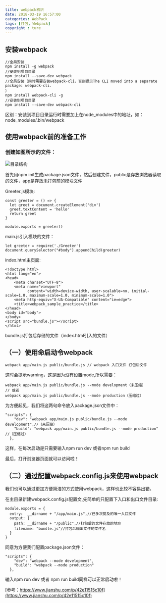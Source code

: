 ```yaml
---
title: webpack初识
date: 2018-03-19 16:57:00
categories: WebPack
tags: [打包, Webpack]
copyright : ture
---
```

## 安装webpack

```
//全局安装
npm install -g webpack
//安装到项目目录
npm install --save-dev webpack
//全局安装（同时需要安装webpack-cli，否则提示The CLI moved into a separate package: webpack-cli.
）
npm install webpack-cli -g
//安装到项目目录
npm install --save-dev webpack-cli
```

区别：安装到项目目录运行时需要加上在node_modules中的地址，如：node_modules/.bin/webpack

## 使用webpack前的准备工作
### 创建如图所示的文件：
![目录结构](http://p5tstjsfi.bkt.clouddn.com/webpack%E5%88%9D%E8%AF%861.png)

首先用npm init生成package.json文件，然后创建文件，public是存放浏览器读取的文件，app是存放未打包前的模块文件

Greeter.js模块:

```
const greeter = () => {
  let greet = document.createElement('div')
  greet.textContent = 'hello'
  return greet
}

module.exports = greeter()
```
main.js引入模块的文件：

```
let greeter = require('./Greeter')
document.querySelector("#body").appendChild(greeter)
```
index.html主页面:

```
<!doctype html>
<html lang="en">
<head>
    <meta charset="UTF-8">
    <meta name="viewport"
          content="width=device-width, user-scalable=no, initial-scale=1.0, maximum-scale=1.0, minimum-scale=1.0">
    <meta http-equiv="X-UA-Compatible" content="ie=edge">
    <title>webpack_sample_practice</title>
</head>
<body id="body">
</body>
<script src="bundle.js"></script>
</html>
```
bundle.js打包后存储的文件（index.html引入的文件）
## （一）使用命启动令webpack

```
webpack app/main.js public/bundle.js // webpack 入口文件 打包后文件
```
这时会提示warning，这是因为没有设置mode,所以需要：
```
webpack app/main.js public/bundle.js --mode development（未压缩）
// 或者
webpack app/main.js public/bundle.js --mode production（压缩过）
```
为方便起见，我们将这两句命令放入package.json文件中：
```
"scripts": {
    "dev": "webpack app/main.js public/bundle.js --mode development",//（未压缩）
    "build": "webpack app/main.js public/bundle.js --mode production" //（压缩过）
  },
```
这样，在每次启动是只需要输入npm run dev 或者npm run build

最后，打开浏览器页面就可以访问啦！

## （二）通过配置webpack.config.js来使用webpack
我们也可以通过更加方便简洁的方式使用webpack，这样也比较不容易出错。

在主目录新建webpack.config.js配置文,先简单的只配置下入口和出口文件目录:

```
module.exports = {
  entry:  __dirname + "/app/main.js",//已多次提及的唯一入口文件
  output: {
    path: __dirname + "/public",//打包后的文件存放的地方
    filename: "bundle.js"//打包后输出文件的文件名
  }
}
```
同意为方便我们配置package.json文件：

```
"scripts": {
    "dev": "webpack --mode development",
    "build": "webpack --mode production"
  },
```
输入npm run dev 或者 npm run build同样可以正常启动啦！

[参考：https://www.jianshu.com/p/42e11515c10f](https://www.jianshu.com/p/42e11515c10f)